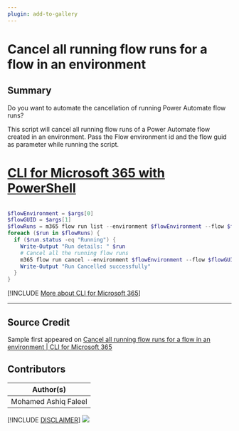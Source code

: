 ```yaml
---
plugin: add-to-gallery
---
```


# Cancel all running flow runs for a flow in an environment

## Summary

Do you want to automate the cancellation of running Power Automate flow runs?

This script will cancel all running flow runs of a Power Automate flow created in an environment. Pass the Flow environment id and the flow guid as parameter while running the script.

# [CLI for Microsoft 365 with PowerShell](#tab/cli-m365-ps)
```powershell

$flowEnvironment = $args[0]
$flowGUID = $args[1]
$flowRuns = m365 flow run list --environment $flowEnvironment --flow $flowGUID --output json | ConvertFrom-Json
foreach ($run in $flowRuns) {
  if ($run.status -eq "Running") {
    Write-Output "Run details: " $run
    # Cancel all the running flow runs
    m365 flow run cancel --environment $flowEnvironment --flow $flowGUID --name $run.name --confirm
    Write-Output "Run Cancelled successfully"
  }
}

```
[!INCLUDE [More about CLI for Microsoft 365](../../docfx/includes/MORE-CLIM365.md)]
***

## Source Credit

Sample first appeared on [Cancel all running flow runs for a flow in an environment | CLI for Microsoft 365](https://pnp.github.io/cli-microsoft365/sample-scripts/flow/cancel-all-running-flow-runs/)

## Contributors

| Author(s) |
|-----------|
| Mohamed Ashiq Faleel |


[!INCLUDE [DISCLAIMER](../../docfx/includes/DISCLAIMER.md)]
<img src="https://pnptelemetry.azurewebsites.net/script-samples/scripts/flow-cancel-all-running-flow-runs" aria-hidden="true" />

